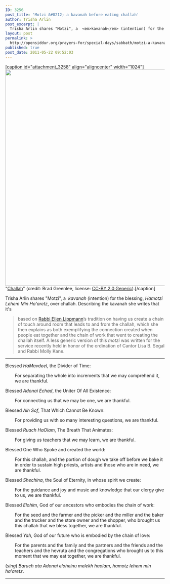 ```yaml
---
ID: 3256
post_title: 'Motzi &#8212; a kavanah before eating challah'
author: Trisha Arlin
post_excerpt: |
  Trisha Arlin shares "Motzi", a  <em>kavanah</em> (intention) for the blessing, <em>Hamotzi Lehem Min Ha'aretz</em>, over challah. Describing the kavanah she writes that it's, "based on <a href="http://www.kolotchayeinu.org/rabbi/">Rabbi Ellen Lippmann</a>’s tradition on having us create a chain of touch around room that leads to and from the challah, which she then explains as both exemplifying the connection created when people eat together and the chain of work that went to creating the challah itself."
layout: post
permalink: >
  http://opensiddur.org/prayers-for/special-days/sabbath/motzi-a-kavanah-before-eating-challah-by-trisha-arlin/
published: true
post_date: 2011-05-22 09:52:03
---
```

[caption id="attachment_3258" align="aligncenter" width="1024"]<a href="http://opensiddur.org/wp-content/uploads/2011/05/Challah-by-Brad-Greenlee-CC-BY-2.0.jpg"><img class="size-full wp-image-3258 " title="Challah-by-Brad-Greenlee-(CC-BY-2.0)" alt="" src="http://opensiddur.org/wp-content/uploads/2011/05/Challah-by-Brad-Greenlee-CC-BY-2.0.jpg" width="1024" height="683" /></a> "<a href="http://www.flickr.com/photos/bgreenlee/2063399935/sizes/l/in/photostream/">Challah</a>" (credit: Brad Greenlee, license: <a href="http://creativecommons.org/licenses/by/2.0/">CC-BY 2.0 Generic</a>).[/caption]

Trisha Arlin shares "Motzi", a  <em>kavanah</em> (intention) for the blessing, <em>Hamotzi Lehem Min Ha'aretz</em>, over challah. Describing the kavanah she writes that it's

<blockquote>based on <a href="http://www.kolotchayeinu.org/rabbi_voice">Rabbi Ellen Lippmann</a>’s tradition on having us create a chain of touch around room that leads to and from the challah, which she then explains as both exemplifying the connection created when people eat together and the chain of work that went to creating the challah itself. A less generic version of this <em>motzi</em> was written for the service recently held in honor of the ordination of Cantor Lisa B. Segal and Rabbi Molly Kane.</blockquote>

<hr />

Blessed <em>HaMavdeel</em>, the Divider of Time:

<p style="padding-left: 30px;">For separating the whole into increments that we may comprehend it, we are thankful.</p>

Blessed <em>Adonai Echad</em>, the Uniter Of All Existence:

<p style="padding-left: 30px;">For connecting us that we may be one, we are thankful.</p>

Blessed <em>Ain Sof</em>, That Which Cannot Be Known:

<p style="padding-left: 30px;">For providing us with so many interesting questions, we are thankful.</p>

Blessed <em>Ruach HaOlam</em>, The Breath That Animates:

<p style="padding-left: 30px;">For giving us teachers that we may learn, we are thankful.</p>

Blessed One Who Spoke and created the world:

<p style="padding-left: 30px;">For this challah, and the portion of dough we take off before we bake it in order to sustain high priests, artists and those who are in need, we are thankful.</p>

Blessed <em>Shechina</em>, the Soul of Eternity, in whose spirit we create:

<p style="padding-left: 30px;">For the guidance and joy and music and knowledge that our clergy give to us, we are thankful.</p>

Blessed <em>Elohim</em>, God of our ancestors who embodies the chain of work:

<p style="padding-left: 30px;">For the seed and the farmer and the picker and the miller and the baker and the trucker and the store owner and the shopper, who brought us this challah that we bless together, we are thankful.</p>

Blessed <em>Yah</em>, God of our future who is embodied by the chain of love:

<p style="padding-left: 30px;">For the parents and the family and the partners and the friends and the teachers and the hevruta and the congregations who brought us to this moment that we may eat together, we are thankful.</p>

(<em>sing</em>) <em>Baruch ata Adonai eloheinu melekh haolam, hamotz lehem min ha'aretz</em>.

<hr />